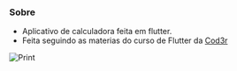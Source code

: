 ### Sobre

- Aplicativo de calculadora feita em flutter.
- Feita seguindo as materias do curso de Flutter da [Cod3r](https://www.cod3r.com.br)

![Print](https://i.imgur.com/BDKPBXa.png "Print")